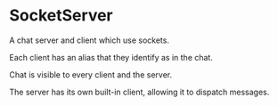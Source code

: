# SocketServer
A chat server and client which use sockets.

Each client has an alias that they identify as in the chat.

Chat is visible to every client and the server.

The server has its own built-in client, allowing it to dispatch messages.
